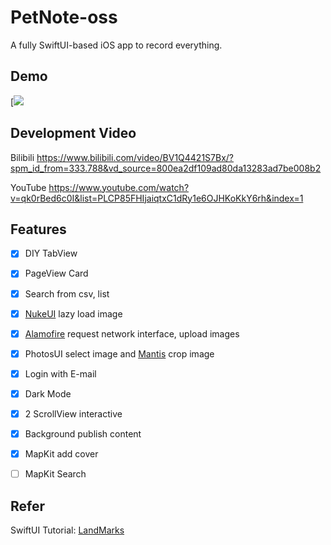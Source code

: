 # PetNote-oss
A fully SwiftUI-based iOS app to record everything.

## Demo
[![](https://www.bilibili.com/video/BV1h7eFecEEt/?share_source=copy_web&vd_source=f37f4981955278d3532660e4934b6ad2)

## Development Video

Bilibili
https://www.bilibili.com/video/BV1Q4421S7Bx/?spm_id_from=333.788&vd_source=800ea2df109ad80da13283ad7be008b2

YouTube
https://www.youtube.com/watch?v=qk0rBed6c0I&list=PLCP85FHIjaiqtxC1dRy1e6OJHKoKkY6rh&index=1



## Features
- [x] DIY TabView
- [x] PageView Card
- [x] Search from csv, list 
- [x] [NukeUI](https://github.com/kean/Nuke) lazy load image
- [x] [Alamofire](https://github.com/Alamofire/Alamofire) request network interface, upload images
- [x] PhotosUI select image and [Mantis](https://github.com/guoyingtao/Mantis) crop image
- [x] Login with E-mail
- [x] Dark Mode 
- [x] 2 ScrollView  interactive
- [x] Background publish content
- [x] MapKit add cover
- [ ] MapKit Search 



## Refer
SwiftUI Tutorial: [LandMarks](https://developer.apple.com/tutorials/swiftui)




